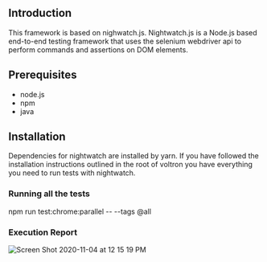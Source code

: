 ## Introduction
This framework is based on nighwatch.js. Nightwatch.js is a Node.js based end-to-end
testing framework that uses the selenium webdriver api to perform commands and assertions on DOM
elements.

## Prerequisites
- node.js
- npm
- java

## Installation
Dependencies for nightwatch are installed by yarn. If you have followed the installation instructions outlined
in the root of voltron you have everything you need to run tests with nightwatch.

### Running all the tests 
npm run test:chrome:parallel  -- --tags @all

### Execution Report
![Screen Shot 2020-11-04 at 12 15 19 PM](https://user-images.githubusercontent.com/40816320/101402903-6547e500-38a2-11eb-8989-c297fbf87db7.png)

